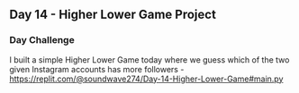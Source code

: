 ## Day 14 - Higher Lower Game Project

### Day Challenge

I built a simple Higher Lower Game today where we guess which of the two given Instagram accounts has more followers - https://replit.com/@soundwave274/Day-14-Higher-Lower-Game#main.py

